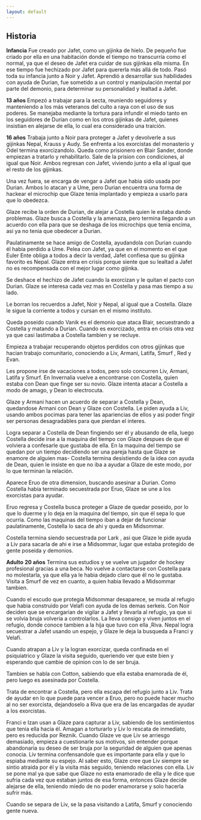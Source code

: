 ```yaml
---
layout: default
---
```

## Historia

**Infancia** Fue creado por Jafet, como un gijinka de hielo. De pequeño fue criado por ella en una habitación donde el tiempo no transcurría como el normal, ya que el deseo de Jafet era cuidar de sus gijinkas ella misma. En ese tiempo fue hechizado por Jafet para quererla más allá de todo.
 Pasó toda su infancia junto a Noir y Jafet.  Aprendió a desarrollar sus habilidades con ayuda de Durian, fue sometido a un control y manipulación mental por parte del demonio, para determinar su personalidad y lealtad a Jafet. 

**13 años** Empezó a trabajar para la secta, reuniendo seguidores y manteniendo a los más veteranos del culto a raya con el uso de sus poderes. Se manejaba mediante la tortura para infundir el miedo tanto en los seguidores de Durian como en los otros gijinkas de Jafet, quienes insistian en alejarse de ella, lo cual era considerado una traición. 

**16 años** Trabaja junto a Noir para proteger a Jafet y devolverle a sus gijinkas Nepal, Krauss y Audy. Se enfrenta a los exorcistas del monasterio y Odel termina exorcizandolo. Queda como prisionero en Blair Sander, donde empiezan a tratarlo y rehabilitarlo. 
Sale de la prision con condiciones, al igual que Noir. Ambos regresan con Jafet, viviendo junto a ella al igual que el resto de los gijinkas.

Una vez fuera, se encarga de vengar a Jafet que habia sido usada por Durian. Ambos lo atacan y a Ume, pero Durian encuentra una forma de hackear el microchip que Glaze tenia implantado y empieza a usarlo para que lo obedezca.

Glaze recibe la orden de Durian, de alejar a Costella quien le estaba dando problemas. Glaze busca a Costella y la amenaza, pero termina llegando a un acuerdo con ella para que se deshaga de los microchips que tenia encima, asi ya no tenia que obedecer a Durian.

Paulatinamente se hace amigo de Costella, ayudandola con Durian cuando él habia perdido a Ume.
Pelea con Jafet, ya que en el momento en el que Euler Ente obliga a todos a decir la verdad, Jafet confiesa que su gijinka favorito es Nepal. Glaze entra en crisis porque siente que su lealtad a Jafet no es recompensada con el mejor lugar como gijinka. 

Se deshace el hechizo de Jafet cuando la exorcizan y le quitan el pacto con Durian. Glaze se interesa cada vez mas en Costella y pasa mas tiempo a su lado. 

Le borran los recuerdos a Jafet, Noir y Nepal, al igual que a Costella. Glaze le sigue la corriente a todos y cursan en el mismo instituto. 

Queda poseido cuando Vanik es el demonio que ataca Blair, secuestrando a Costella y matando a Durian. Cuando es exorcizado, entra en crisis otra vez ya que casi lastimaba a Costella tambien y se recluye. 

Empieza a trabajar recuperando objetos perdidos con otros gijinkas que hacian trabajo comunitario, conociendo a Liv, Armani, Latifa, Smurf , Red y Evan.

Les propone irse de vacaciones a todos, pero solo concurren Liv, Armani, Latifa y Smurf.  En Invernalia vuelve a encontrarse con Costella, quien estaba con Dean que finge ser su novio. Glaze intenta atacar a Costella a modo de amago, y Dean lo electrocuta. 

Glaze y Armani hacen un acuerdo de separar a Costella y Dean, quedandose Armani con Dean y Glaze con Costella. Le piden ayuda a Liv, usando ambos pocimas para tener las apariencias de ellos y asi poder fingir ser personas desagradables para que pierdan el interes.

Logra separar a Costella de Dean fingiendo ser él y abusando de ella, luego Costella decide irse a la maquina del tiempo con Glaze despues de que él volviera a confesarle que gustaba de ella. 
En la maquina del tiempo se quedan por un tiempo decidiendo ser una pareja hasta que Glaze se enamore de alguien mas-  Costella termina desistiendo de la idea con ayuda de Dean, quien le insiste en que no iba a ayudar a Glaze de este modo, por lo que terminan la relación.

Aparece Eruo de otra dimension, buscando asesinar a Durian. Como Costella habia terminado secuestrada por Eruo, Glaze se une a los exorcistas para ayudar.

Eruo regresa y Costella busca proteger a Glaze de quedar poseido, por lo que lo duerme y lo deja en la maquina del tiempo, sin que él sepa lo que ocurria. Como las maquinas del tiempo iban a dejar de funcionar paulatinamente, Costella lo saca de ahi y queda en Midsommar. 

Costella termina siendo secuestrada por Lark , asi que Glaze le pide ayuda a Liv para sacarla de ahi e irse a Midsommar, lugar que estaba protegido de gente poseida y demonios.

**Adulto**
**20 años** Termina sus estudios y se vuelve un jugador de hockey profesional gracias a una beca. No vuelve a contactarse con Costella para no molestarla, ya que ella ya le habia dejado claro que él no le gustaba. Visita a Smurf de vez en cuanto, a quien habia llevado a Midsommar tambien.

Cuando el escudo que protegia Midsommar desaparece, se muda al refugio que habia construido por Velafi con ayuda de los demas serkeis. Con Noir deciden que se encargarian de vigilar a Jafet y llevarla al refugio, ya que si se volvia bruja volveria a controlarlos. La lleva consigo y viven juntos en el refugio, donde conoce tambien a la hija que tuvo con ella ,Riva. Nepal logra secuestrar a Jafet usando un espejo, y Glaze le deja la busqueda a Franci y Velafi.

Cuando atrapan a Liv y la logran exorcizar, queda confinada en el psiquiatrico y Glaze la visita seguido, queriendo ver que este bien y esperando que cambie de opinion con lo de ser bruja.

Tambien se habla con Cotton, sabiendo que ella estaba enamorada de él, pero luego es asesinada por Costella.

Trata de encontrar a Costella, pero ella escapa del refugio junto a Liv. Trata de ayudar en lo que puede para vencer a Eruo, pero no puede hacer mucho al no ser exorcista, dejandoselo a Riva que era de las encargadas de ayudar a los exorcistas.

Franci e Izan usan a Glaze para capturar a Liv, sabiendo de los sentimientos que tenia ella hacia él. Amagan a torturarlo y Liv lo rescata de inmediato, pero es reducida por Reznik. Cuando Glaze ve que Liv se arriesgo demasiado, empieza a cuestionarle sus motivos, sin entender porque abandonaria su deseo de ser bruja por la seguridad de alguien que apenas conocia.  Liv termina confensandole que es importante para ella y que lo espiaba mediante su espejo. Al saber esto, Glaze cree que Liv siempre se sintio atraida por él y la visita más seguido, teniendo relaciones con ella. Liv se pone mal ya que sabe que Glaze no esta enamorado de ella y le dice que sufria cada vez que estaban juntos de esa forma, entonces Glaze decide alejarse de ella, teniendo miedo de no poder enamorarse y solo hacerla sufrir más. 

Cuando se separa de Liv, se la pasa visitando a Latifa, Smurf y conociendo gente nueva. 

